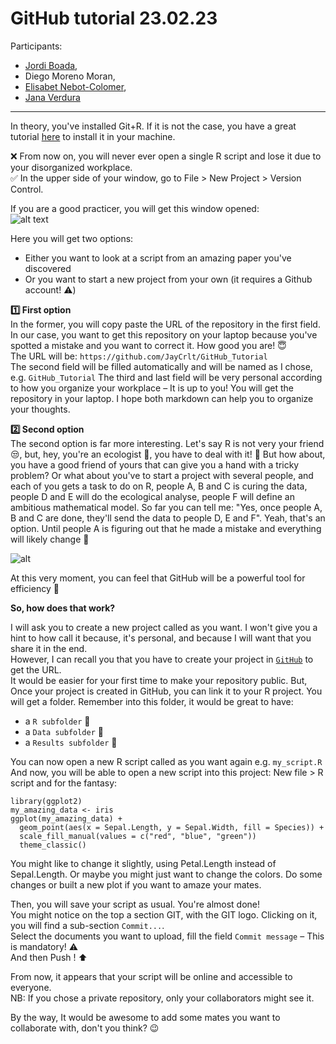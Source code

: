 # GitHub tutorial 23.02.23

Participants:
- [Jordi Boada](https://orcid.org/0000-0002-3815-625X),
- Diego Moreno Moran,
- [Elisabet Nebot-Colomer](https://orcid.org/0000-0003-1013-2405),
- [Jana Verdura](https://orcid.org/0000-0003-0662-1206)

---

In theory, you've installed Git+R. If it is not the case, you have a great tutorial [here](https://www.geo.uzh.ch/microsite/reproducible_research/post/rr-rstudio-git/) to install it in your machine.

❌ From now on, you will never ever open a single R script and lose it due to your disorganized workplace.\
✅ In the upper side of your window, go to File > New Project > Version Control.

If you are a good practicer, you will get this window opened:\
![alt text](https://experimentalbehaviour.files.wordpress.com/2018/01/screenshot6.png?w=578)

Here you will get two options:
- Either you want to look at a script from an amazing paper you've discovered
- Or you want to start a new project from your own (it requires a Github account! ⚠️)

**:one: First option**\
In the former, you will copy paste the URL of the repository in the first field.
In our case, you want to get this repository on your laptop because you've spotted a mistake and you want to correct it. How good you are! 😇\
The URL will be: ``https://github.com/JayCrlt/GitHub_Tutorial``\
The second field will be filled automatically and will be named as I chose, e.g. ``GitHub_Tutorial``
The third and last field will be very personal according to how you organize your workplace – It is up to you!
You will get the repository in your laptop. I hope both markdown can help you to organize your thoughts.

**:two: Second option**\
The second option is far more interesting. Let's say R is not very your friend 😒, but, hey, you're an ecologist 🌱, you have to deal with it! 🤭
But how about, you have a good friend of yours that can give you a hand with a tricky problem? Or what about you've to start a project with several people, and each of you gets a task to do on R, people A, B and C is curing the data, people D and E will do the ecological analyse, people F will define an ambitious mathematical model. So far you can tell me: "Yes, once people A, B and C are done, they'll send the data to people D, E and F". Yeah, that's an option. Until people A is figuring out that he made a mistake and everything will likely change 🤯

![alt](https://thinkr.fr/wp-content/uploads/git_notfinal.gif)

At this very moment, you can feel that GitHub will be a powerful tool for efficiency 🤩

**So, how does that work?**

I will ask you to create a new project called as you want. I won't give you a hint to how call it because, it's personal, and because I will want that you share it in the end.\
However, I can recall you that you have to create your project in [``GitHub``](https://github.com) to get the URL.\
It would be easier for your first time to make your repository public. But, 
Once your project is created in GitHub, you can link it to your R project.
You will get a folder. Remember into this folder, it would be great to have:
- a ``R subfolder`` :file_folder:
- a ``Data subfolder`` :file_folder:
- a ``Results subfolder`` :file_folder:

You can now open a new R script called as you want again e.g. `my_script.R`
And now, you will be able to open a new script into this project: New file > R script and for the fantasy:

```{Session Info, echo = T}
library(ggplot2)
my_amazing_data <- iris
ggplot(my_amazing_data) + 
  geom_point(aes(x = Sepal.Length, y = Sepal.Width, fill = Species)) +
  scale_fill_manual(values = c("red", "blue", "green"))
  theme_classic()
```

You might like to change it slightly, using Petal.Length instead of Sepal.Length. 
Or maybe you might just want to change the colors. Do some changes or built a new plot if you want to amaze your mates.

Then, you will save your script as usual. You're almost done!\
You might notice on the top a section GIT, with the GIT logo. Clicking on it, you will find a sub-section ``Commit...``.\
Select the documents you want to upload, fill the field ``Commit message`` – This is mandatory! ⚠️\
And then Push ! ⬆️

From now, it appears that your script will be online and accessible to everyone.\
NB: If you chose a private repository, only your collaborators might see it.

By the way, It would be awesome to add some mates you want to collaborate with, don't you think? 😉